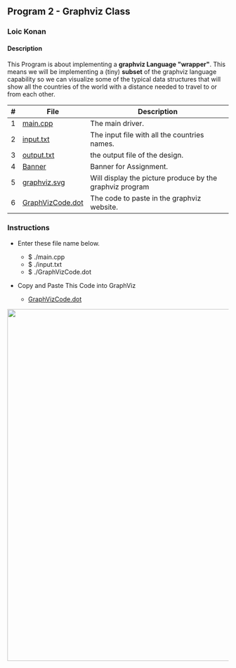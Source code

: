## Program 2 - Graphviz Class

### Loic Konan

#### Description

This Program is about implementing a **graphviz Language "wrapper"**.
This means we will be implementing a (tiny) **subset** of the graphviz language capability so we can visualize some of the typical data structures that will show all the countries of the world with a distance needed to travel to or from each other.

|   #   | File                                 | Description                                              |
| :---: | ------------------------------------ | -------------------------------------------------------- |
|   1   | [main.cpp](main.cpp)                 | The main driver.                                         |
|   2   | [input.txt](input.txt)               | The input file with all the countries names.             |
|   3   | [output.txt](output.txt)             | the output file of the design.                           |
|   4   | [Banner](Banner)                     | Banner for Assignment.                                   |
|   5   | [graphviz.svg](graphviz.svg)         | Will display the picture produce by the graphviz program |
|   6   | [GraphVizCode.dot](GraphVizCode.dot) | The code to paste in the graphviz website.               |

### Instructions

- Enter these file name below.
  - $ ./main.cpp
  - $ ./input.txt
  - $ ./GraphVizCode.dot

- Copy and Paste This Code into GraphViz
  - [GraphVizCode.dot](GraphVizCode.dot)
<img src="graphviz.svg" width="800">
